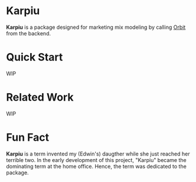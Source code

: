 # Karpiu

**Karpiu** is a package designed for marketing mix modeling by calling [Orbit](https://github.com/uber/orbit) from the backend. 




# Quick Start

WIP

# Related Work

WIP


# Fun Fact

**Karpiu** is a term invented my (Edwin's) daugther while she just reached her terrible two. In the early development of this project, "Karpiu" became the dominating term at the home office. Hence, the term was dedicated to the package.

